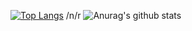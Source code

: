 [![Top Langs](https://github-readme-stats.vercel.app/api/top-langs/?username=junosg&layout=compact)](https://github.com/anuraghazra/github-readme-stats)
/n/r
![Anurag's github stats](https://github-readme-stats.vercel.app/api?username=junosg&count_private=true&include_all_commits=true)
